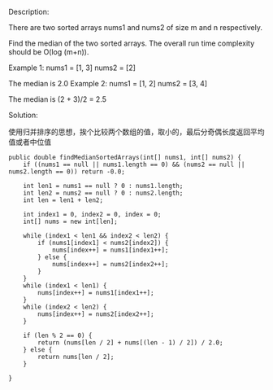 Description:

There are two sorted arrays nums1 and nums2 of size m and n respectively.

Find the median of the two sorted arrays. The overall run time complexity should be O(log (m+n)).

Example 1:
nums1 = [1, 3]
nums2 = [2]

The median is 2.0
Example 2:
nums1 = [1, 2]
nums2 = [3, 4]

The median is (2 + 3)/2 = 2.5


Solution:

使用归并排序的思想，挨个比较两个数组的值，取小的，最后分奇偶长度返回平均值或者中位值

```
public double findMedianSortedArrays(int[] nums1, int[] nums2) {
    if ((nums1 == null || nums1.length == 0) && (nums2 == null || nums2.length == 0)) return -0.0;

    int len1 = nums1 == null ? 0 : nums1.length;
    int len2 = nums2 == null ? 0 : nums2.length;
    int len = len1 + len2;
    
    int index1 = 0, index2 = 0, index = 0;
    int[] nums = new int[len];
    
    while (index1 < len1 && index2 < len2) {
        if (nums1[index1] < nums2[index2]) {
            nums[index++] = nums1[index1++];
        } else {
            nums[index++] = nums2[index2++];
        }
    }
    while (index1 < len1) {
        nums[index++] = nums1[index1++];
    }
    while (index2 < len2) {
        nums[index++] = nums2[index2++];
    }
    
    if (len % 2 == 0) {
        return (nums[len / 2] + nums[(len - 1) / 2]) / 2.0;
    } else {
        return nums[len / 2];
    }

}
```